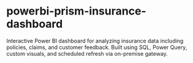 # powerbi-prism-insurance-dashboard
Interactive Power BI dashboard for analyzing insurance data including policies, claims, and customer feedback. Built using SQL, Power Query, custom visuals, and scheduled refresh via on-premise gateway.
